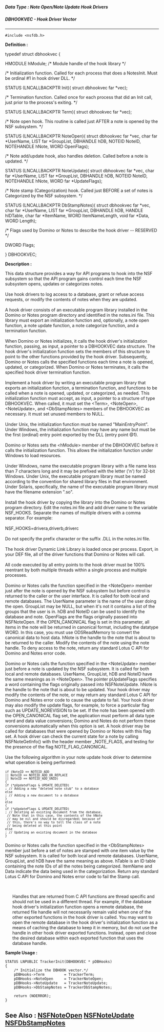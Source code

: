 ##### Data Type : Note Open/Note Update Hook Drivers
##### DBHOOKVEC - Hook Driver Vector
---
```
#include <nsfdb.h>
```

**Definition :**

typedef struct dbhookvec {

   HMODULE hModule; /* Module handle of the hook library */

   /* Initialization function. Called for each process that does a
      NotesInit. Must be ordinal #1 in hook driver DLL. */

   STATUS (LNCALLBACKPTR Init)(
              struct dbhookvec far *vec);

   /* Termination function. Called once for each process that did an
      Init call, just prior to the process's exiting. */

   STATUS (LNCALLBACKPTR Term)(
              struct dbhookvec far *vec);

   /* Note open hook.  This routine is called just AFTER a note is
      opened by the NSF subsystem. */

   STATUS (LNCALLBACKPTR NoteOpen)(
              struct dbhookvec far *vec,
              char far *UserName,
              LIST far *GroupList,
              DBHANDLE hDB,
              NOTEID NoteID,
              NOTEHANDLE hNote,
              WORD OpenFlags);

   /* Note add/update hook, also handles deletion. Called before a
      note is updated. */

   STATUS (LNCALLBACKPTR NoteUpdate)(
              struct dbhookvec far *vec,
              char far *UserName,
              LIST far *GroupList,
              DBHANDLE hDB,
              NOTEID NoteID,
              NOTEHANDLE hNote,
              WORD far *UpdateFlags);

   /* Note stamp (Categorization) hook.  Called just BEFORE a set of
      notes is Categorized by the NSF subsystem. */

   STATUS (LNCALLBACKPTR DbStampNotes)(
              struct dbhookvec far *vec,
              char far *UserName,
              LIST far *GroupList,
              DBHANDLE hDB,
              HANDLE hIDTable,
              char far *ItemName,
              WORD ItemNameLength,
              void far *Data,
              WORD Length);

   /* Flags used by Domino or Notes to describe the hook driver -- RESERVED */

   DWORD Flags;

} DBHOOKVEC;

**Description :**

This data structure provides a way for API programs to hook into the NSF subsystem so that the API program gains control each time the NSF subsystem opens, updates or categorizes notes.<br>
<br>
Use hook drivers to log access to a database, grant or refuse access requests, or modify the contents of notes when they are updated.<br>
<br>
A hook driver consists of an executable program library installed in the Domino or Notes program directory and identified in the notes.ini file. This library must export an initialization function and, optionally, a note open function, a note update function, a note categorize function, and a termination function. <br>
<br>
When Domino or Notes initializes, it calls the hook driver's initialization function, passing, as input, a pointer to a DBHOOKVEC data structure. The hook driver's initialization function sets the members of this structure to point to the other functions provided by the hook driver. Subsequently, Domino or Notes calls the specified functions each time a note is opened, updated, or categorized. When Domino or Notes terminates, it calls the specified hook driver termination function.<br>
<br>
Implement a hook driver by writing an executable program library that exports an initialization function, a termination function, and functions to be called when a note is opened, updated, or categorized, as needed. This initialization function must accept, as input, a pointer to a structure of type DBHOOKVEC. When called, it must set the &lt;Term&gt;, &lt;NoteOpen&gt;, &lt;NoteUpdate&gt;, and &lt;DbStampNotes&gt; members of the DBHOOKVEC as necessary. It must set unused members to NULL.<br>
<br>
Under Unix, the initialization function must be named &quot;MainEntryPoint&quot;.  Under Windows, the initialization function may have any name but must be the first (ordinal) entry point exported by the DLL (entry point @1).<br>
<br>
Domino or Notes sets the &lt;hModule&gt; member of the DBHOOKVEC before it calls the initialization function. This allows the initialization function under Windows to load resources.<br>
<br>
Under Windows, name the executable program library with a file name less than 7 characters long and it may be prefixed with the letter ('n') for 32-bit Windows.  Under Unix, the executable program library must be named according to the convention for shared library files in that environment.  Under Solaris, specifically, the name of the executable program library must have the filename extension &quot;.so&quot;.<br>
<br>
Install the hook driver by copying the library into the Domino or Notes program directory. Edit the notes.ini file and add driver name to the variable NSF_HOOKS.  Separate the names of multiple drivers with a comma separator. For example:<br>
<br>
NSF_HOOKS=drivera,driverb,driverc<br>
<br>
Do not specify the prefix character or the suffix .DLL in the notes.ini file.<br>
<br>
The hook driver Dynamic Link Library is loaded once per process. Export, in your DEF file, all of the driver functions that Domino or Notes will call.<br>
<br>
All code executed by all entry points to the hook driver must be 100% reentrant by both multiple threads within a single process and multiple processes. <br>
<br>
Domino or Notes calls the function specified in the &lt;NoteOpen&gt; member just after the note is opened by the NSF subsystem but before control is returned to the caller or the user interface. It is called for both local and remote databases.  The UserName parameter is the name of the user doing the open. GroupList may be NULL, but when it's not it contains a list of the groups that the user is in.  hDB and NoteID can be used to identify the database and note. OpenFlags are the flags originally passed into NSFNoteOpen.  If the OPEN_CANONICAL flag is set in this parameter, all items in the note will be returned in canonical format, including the datatype WORD.  In this case, you must use ODSReadMemory to convert the canonical data to host data.  hNote is the handle to the note that is about to be returned to the caller.  Modify the contents of the note using the note handle.  To deny access to the note, return any standard Lotus C API for Domino and Notes error code.<br>
<br>
Domino or Notes calls the function specified in the &lt;NoteUpdate&gt; member just before a note is updated by the NSF subsystem.  It is called for both local and remote databases.  UserName, GroupList, hDB and NoteID have the same meanings as in &lt;NoteOpen&gt;.  The pointer pUpdateFlags specifies a word containing the flags originally passed into NSFNoteUpdate.  hNote is the handle to the note that is about to be updated.  Your hook driver may modify the contents of the note, or may return any standard Lotus C API for Domino and Notes error code to cause the update to fail. Your hook driver may also modify the update flags, for example, to force a particular flag such as UPDATE_NOREVISION to be set.  If the note has been opened with the OPEN_CANONICAL flag set, the application must perform all data type word and data value conversions;  Domino and Notes do not perform these conversions automatically when this option is set.  A hook driver may be called for databases that were opened by Domino or Notes with this flag set.  A hook driver can check the current state for a note by calling NSFNoteGetInfo() with the header member _NOTE_FLAGS, and testing for the presence of the flag NOTE_FLAG_CANONICAL.<br>
<br>
Use the following algorithm in your note update hook driver to determine what operation is being performed:<br>
<br>
<tt><font size="2">	if (NoteID == NOTEID_ADD<br>
			|| NoteID == NOTEID_ADD_OR_REPLACE<br>
			|| NoteID == NOTEID_ADD_UNID)<br>
		{<br>
		if (*pUpdateFlags &amp; UPDATE_DELETED)<br>
			; // Adding a new &quot;deleted note stub&quot; to a database<br>
		else<br>
			; // Adding a new document to a database<br>
		}<br>
	else<br>
		{<br>
		if (*pUpdateFlags &amp; UPDATE_DELETED)<br>
			; // Deleting an existing document from the database.<br>
			 &nbsp;// Note that in this case, the contents of the hNote<br>
			 &nbsp;// may be nil and should be disregarded; because of<br>
</font></tt><tt><font size="2">	</font></tt><tt><font size="2">	</font></tt><tt><font size="2">	 &nbsp;</font></tt><tt><font size="2">// this, there's no way to tell the class of a note<br>
			 &nbsp;// being deleted at this point<br>
		else<br>
			; // Updating an existing document in the database<br>
		}<br>
</font></tt><br>
Domino or Notes calls the function specified in the &lt;DbStampNotes&gt;  member just before a set of notes are stamped with one item value by the NSF subsystem. It is called for both local and remote databases.  UserName, GroupList, and hDB have the same meaning as above. hTable is an ID table containing the note IDs of all the notes being categorized. ItemName and Data indicate the data being used in the categorization.  Return any standard Lotus C API for Domino and Notes error code to fail the Stamp call.
<ul><br>
<br>
Handles that are returned from C API functions are thread specific and should not be used in a different thread.  For example, if the database hook driver's initialization function opens a remote database, the returned file handle will not necessarily remain valid when one of the other exported functions in the hook driver is called.  You may want to open the remote database in the hook driver's initialization function as a means of caching the database to keep it in memory, but do not use the handle in other hook driver exported functions.  Instead, open and close the desired database within each exported function that uses the database handle.</ul>



**Sample Usage :**
```
STATUS LNPUBLIC TrackerInit(DBHOOKVEC * pDBHooks)
{
    /* Initialize the DBHOOK vector.*/
    pDBHooks->Term         = TrackerTerm;
    pDBHooks->NoteOpen     = TrackerNoteOpen;
    pDBHooks->NoteUpdate   = TrackerNoteUpdate;
    pDBHooks->DbStampNotes = TrackerDbStampNotes;

    return (NOERROR);
}
```

**See Also :**
[NSFNoteOpen](/domino-c-api-docs/reference/Func/NSFNoteOpen)
[NSFNoteUpdate](/domino-c-api-docs/reference/Func/NSFNoteUpdate)
[NSFDbStampNotes](/domino-c-api-docs/reference/Func/NSFDbStampNotes)
---
